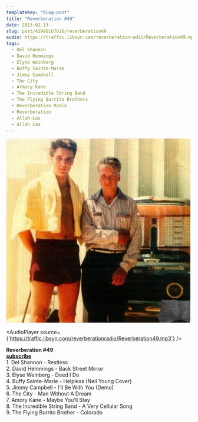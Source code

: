 ```yaml
---
templateKey: "blog-post"
title: "Reverberation #49"
date: 2013-02-13
slug: post/42998167616/reverberation49
audio: https://traffic.libsyn.com/reverberationradio/Reverberation49.mp3
tags:
  - Del Shannon
  - David Hemmings
  - Elyse Weinberg
  - Buffy Sainte-Marie
  - Jimmy Campbell
  - The City
  - Armory Kane
  - The Incredible String Band
  - The Flying Burrito Brothers
  - Reverberation Radio
  - Reverberation
  - Allah-Las
  - Allah Las
---
```


![Reverberation #49](../images/042e68b0aa39a4ca19bb4e33ae12e0b4ba659fa986a90af16635cdd84d0338a9.jpg)

<AudioPlayer source={'https://traffic.libsyn.com/reverberationradio/Reverberation49.mp3'} />

<p><strong>Reverberation #49<br /><strong><strong><strong><strong><strong><a href="https://itunes.apple.com/us/podcast/reverberation-radio/id520739212?ign-mpt=uo%3D4" title="subscribe" target="_blank">subscribe</a></strong></strong></strong></strong></strong></strong><br />1. Del Shannon - Restless<br />2. David Hemmings - Back Street Mirror<br />3. Elyse Weinberg - Deed I Do<br />4. Buffy Sainte-Marie - Helpless (Neil Young Cover)<br />5. Jimmy Campbell - I&rsquo;ll Be With You (Demo)<br />6. The City - Man Without A Dream<br />7. Amory Kane - Maybe You&rsquo;ll Stay<br />8. The Incredible String Band - A Very Cellular Song<br />9. The Flying Burrito Brother - Colorado</p>

